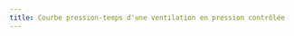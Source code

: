 ```yaml
---
title: Courbe pression-temps d'une ventilation en pression contrôlée
---
```

<script>
var lung = new sv.SimpleLung();
var ventilator = new sv.PressureControler();
var data = ventilator.ventilate(lung);

fx = function(d){return d.time};
fy2 = function(d){return d.Flung};

var graph = gs.quickGraph(null, data.timeData, fx, fy2).setidx("Time").setidy("Flow");
</script>
